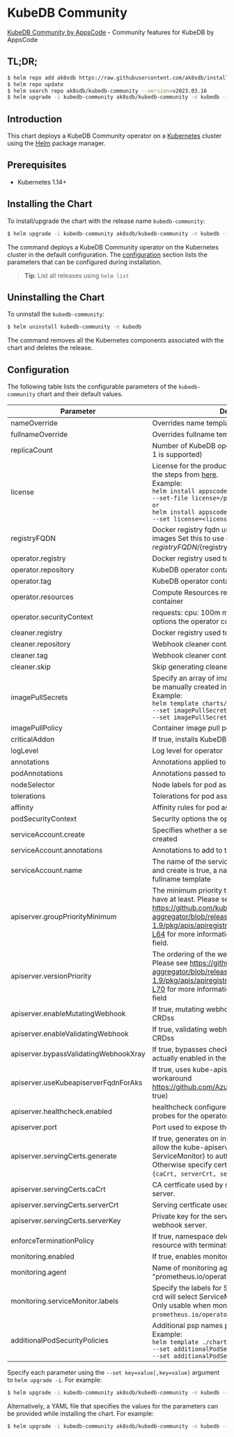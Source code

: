 # KubeDB Community

[KubeDB Community by AppsCode](https://github.com/kubedb) - Community features for KubeDB by AppsCode

## TL;DR;

```bash
$ helm repo add ak8sdb https://raw.githubusercontent.com/ak8sdb/installer/master/stable
$ helm repo update
$ helm search repo ak8sdb/kubedb-community --version=v2023.03.16
$ helm upgrade -i kubedb-community ak8sdb/kubedb-community -n kubedb --create-namespace --version=v2023.03.16
```

## Introduction

This chart deploys a KubeDB Community operator on a [Kubernetes](http://kubernetes.io) cluster using the [Helm](https://helm.sh) package manager.

## Prerequisites

- Kubernetes 1.14+

## Installing the Chart

To install/upgrade the chart with the release name `kubedb-community`:

```bash
$ helm upgrade -i kubedb-community ak8sdb/kubedb-community -n kubedb --create-namespace --version=v2023.03.16
```

The command deploys a KubeDB Community operator on the Kubernetes cluster in the default configuration. The [configuration](#configuration) section lists the parameters that can be configured during installation.

> **Tip**: List all releases using `helm list`

## Uninstalling the Chart

To uninstall the `kubedb-community`:

```bash
$ helm uninstall kubedb-community -n kubedb
```

The command removes all the Kubernetes components associated with the chart and deletes the release.

## Configuration

The following table lists the configurable parameters of the `kubedb-community` chart and their default values.

|               Parameter               |                                                                                                                                                                                  Description                                                                                                                                                                                  |                  Default                  |
|---------------------------------------|-------------------------------------------------------------------------------------------------------------------------------------------------------------------------------------------------------------------------------------------------------------------------------------------------------------------------------------------------------------------------------|-------------------------------------------|
| nameOverride                          | Overrides name template                                                                                                                                                                                                                                                                                                                                                       | <code>""</code>                           |
| fullnameOverride                      | Overrides fullname template                                                                                                                                                                                                                                                                                                                                                   | <code>""</code>                           |
| replicaCount                          | Number of KubeDB operator replicas to create (only 1 is supported)                                                                                                                                                                                                                                                                                                            | <code>1</code>                            |
| license                               | License for the product. Get a license by following the steps from [here](https://kubedb.run/docs/latest/setup/install/enterprise#get-a-trial-license). <br> Example: <br> `helm install appscode/kubedb-enterprise \` <br> `--set-file license=/path/to/license/file` <br> `or` <br> `helm install appscode/kubedb-enterprise \` <br> `--set license=<license file content>` | <code>""</code>                           |
| registryFQDN                          | Docker registry fqdn used to pull KubeDB related images Set this to use docker registry hosted at ${registryFQDN}/${registry}/${image}                                                                                                                                                                                                                                        | <code>""</code>                           |
| operator.registry                     | Docker registry used to pull KubeDB operator image                                                                                                                                                                                                                                                                                                                            | <code>ghcr.io/ak8sdb</code>               |
| operator.repository                   | KubeDB operator container image                                                                                                                                                                                                                                                                                                                                               | <code>operator</code>                     |
| operator.tag                          | KubeDB operator container image tag                                                                                                                                                                                                                                                                                                                                           | <code>v2023.03.16</code>                  |
| operator.resources                    | Compute Resources required by the operator container                                                                                                                                                                                                                                                                                                                          | <code>{}</code>                           |
| operator.securityContext              | requests: cpu: 100m memory: 128Mi Security options the operator container should run with                                                                                                                                                                                                                                                                                     | <code>{}</code>                           |
| cleaner.registry                      | Docker registry used to pull Webhook cleaner image                                                                                                                                                                                                                                                                                                                            | <code>appscode</code>                     |
| cleaner.repository                    | Webhook cleaner container image                                                                                                                                                                                                                                                                                                                                               | <code>kubectl</code>                      |
| cleaner.tag                           | Webhook cleaner container image tag                                                                                                                                                                                                                                                                                                                                           | <code>v1.16</code>                        |
| cleaner.skip                          | Skip generating cleaner YAML                                                                                                                                                                                                                                                                                                                                                  | <code>false</code>                        |
| imagePullSecrets                      | Specify an array of imagePullSecrets. Secrets must be manually created in the namespace. <br> Example: <br> `helm template charts/kubedb-community \` <br> `--set imagePullSecrets[0].name=sec0 \` <br> `--set imagePullSecrets[1].name=sec1`                                                                                                                                 | <code>[]</code>                           |
| imagePullPolicy                       | Container image pull policy                                                                                                                                                                                                                                                                                                                                                   | <code>IfNotPresent</code>                 |
| criticalAddon                         | If true, installs KubeDB operator as critical addon                                                                                                                                                                                                                                                                                                                           | <code>false</code>                        |
| logLevel                              | Log level for operator                                                                                                                                                                                                                                                                                                                                                        | <code>3</code>                            |
| annotations                           | Annotations applied to operator deployment                                                                                                                                                                                                                                                                                                                                    | <code>{}</code>                           |
| podAnnotations                        | Annotations passed to operator pod(s).                                                                                                                                                                                                                                                                                                                                        | <code>{}</code>                           |
| nodeSelector                          | Node labels for pod assignment                                                                                                                                                                                                                                                                                                                                                | <code>{"kubernetes.io/os":"linux"}</code> |
| tolerations                           | Tolerations for pod assignment                                                                                                                                                                                                                                                                                                                                                | <code>[]</code>                           |
| affinity                              | Affinity rules for pod assignment                                                                                                                                                                                                                                                                                                                                             | <code>{}</code>                           |
| podSecurityContext                    | Security options the operator pod should run with.                                                                                                                                                                                                                                                                                                                            | <code>{}</code>                           |
| serviceAccount.create                 | Specifies whether a service account should be created                                                                                                                                                                                                                                                                                                                         | <code>true</code>                         |
| serviceAccount.annotations            | Annotations to add to the service account                                                                                                                                                                                                                                                                                                                                     | <code>{}</code>                           |
| serviceAccount.name                   | The name of the service account to use. If not set and create is true, a name is generated using the fullname template                                                                                                                                                                                                                                                        | <code></code>                             |
| apiserver.groupPriorityMinimum        | The minimum priority the webhook api group should have at least. Please see https://github.com/kubernetes/kube-aggregator/blob/release-1.9/pkg/apis/apiregistration/v1beta1/types.go#L58-L64 for more information on proper values of this field.                                                                                                                             | <code>10000</code>                        |
| apiserver.versionPriority             | The ordering of the webhook api inside of the group. Please see https://github.com/kubernetes/kube-aggregator/blob/release-1.9/pkg/apis/apiregistration/v1beta1/types.go#L66-L70 for more information on proper values of this field                                                                                                                                          | <code>15</code>                           |
| apiserver.enableMutatingWebhook       | If true, mutating webhook is configured for KubeDB CRDss                                                                                                                                                                                                                                                                                                                      | <code>true</code>                         |
| apiserver.enableValidatingWebhook     | If true, validating webhook is configured for KubeDB CRDss                                                                                                                                                                                                                                                                                                                    | <code>true</code>                         |
| apiserver.bypassValidatingWebhookXray | If true, bypasses checks that validating webhook is actually enabled in the Kubernetes cluster.                                                                                                                                                                                                                                                                               | <code>false</code>                        |
| apiserver.useKubeapiserverFqdnForAks  | If true, uses kube-apiserver FQDN for AKS cluster to workaround https://github.com/Azure/AKS/issues/522 (default true)                                                                                                                                                                                                                                                        | <code>true</code>                         |
| apiserver.healthcheck.enabled         | healthcheck configures the readiness and liveliness probes for the operator pod.                                                                                                                                                                                                                                                                                              | <code>false</code>                        |
| apiserver.port                        | Port used to expose the operator apiserver                                                                                                                                                                                                                                                                                                                                    | <code>8443</code>                         |
| apiserver.servingCerts.generate       | If true, generates on install/upgrade the certs that allow the kube-apiserver (and potentially ServiceMonitor) to authenticate operators pods. Otherwise specify certs in `apiserver.servingCerts.{caCrt, serverCrt, serverKey}`.                                                                                                                                             | <code>true</code>                         |
| apiserver.servingCerts.caCrt          | CA certficate used by serving certificate of webhook server.                                                                                                                                                                                                                                                                                                                  | <code>""</code>                           |
| apiserver.servingCerts.serverCrt      | Serving certficate used by webhook server.                                                                                                                                                                                                                                                                                                                                    | <code>""</code>                           |
| apiserver.servingCerts.serverKey      | Private key for the serving certificate used by webhook server.                                                                                                                                                                                                                                                                                                               | <code>""</code>                           |
| enforceTerminationPolicy              | If true, namespace deletion will fail if it has a KubeDB resource with terminationPolicy DoNotTerminate                                                                                                                                                                                                                                                                       | <code>true</code>                         |
| monitoring.enabled                    | If true, enables monitoring KubeDB operator                                                                                                                                                                                                                                                                                                                                   | <code>false</code>                        |
| monitoring.agent                      | Name of monitoring agent ("prometheus.io" or "prometheus.io/operator" or "prometheus.io/builtin")                                                                                                                                                                                                                                                                             | <code>""</code>                           |
| monitoring.serviceMonitor.labels      | Specify the labels for ServiceMonitor. Prometheus crd will select ServiceMonitor using these labels. Only usable when monitoring agent is `prometheus.io/operator`.                                                                                                                                                                                                           | <code>{}</code>                           |
| additionalPodSecurityPolicies         | Additional psp names passed to operator <br> Example: <br> `helm template ./chart/kubedb \` <br> `--set additionalPodSecurityPolicies[0]=abc \` <br> `--set additionalPodSecurityPolicies[1]=xyz`                                                                                                                                                                             | <code>[]</code>                           |


Specify each parameter using the `--set key=value[,key=value]` argument to `helm upgrade -i`. For example:

```bash
$ helm upgrade -i kubedb-community ak8sdb/kubedb-community -n kubedb --create-namespace --version=v2023.03.16 --set replicaCount=1
```

Alternatively, a YAML file that specifies the values for the parameters can be provided while
installing the chart. For example:

```bash
$ helm upgrade -i kubedb-community ak8sdb/kubedb-community -n kubedb --create-namespace --version=v2023.03.16 --values values.yaml
```
